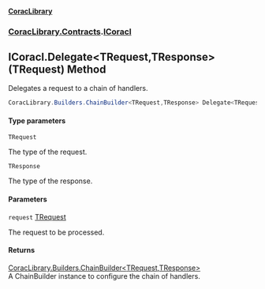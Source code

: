 #### [CoracLibrary](CoracLibrary.md 'CoracLibrary')
### [CoracLibrary.Contracts](CoracLibrary.Contracts.md 'CoracLibrary.Contracts').[ICoracl](CoracLibrary.Contracts.ICoracl.md 'CoracLibrary.Contracts.ICoracl')

## ICoracl.Delegate<TRequest,TResponse>(TRequest) Method

Delegates a request to a chain of handlers.

```csharp
CoracLibrary.Builders.ChainBuilder<TRequest,TResponse> Delegate<TRequest,TResponse>(TRequest request);
```
#### Type parameters

<a name='CoracLibrary.Contracts.ICoracl.Delegate_TRequest,TResponse_(TRequest).TRequest'></a>

`TRequest`

The type of the request.

<a name='CoracLibrary.Contracts.ICoracl.Delegate_TRequest,TResponse_(TRequest).TResponse'></a>

`TResponse`

The type of the response.
#### Parameters

<a name='CoracLibrary.Contracts.ICoracl.Delegate_TRequest,TResponse_(TRequest).request'></a>

`request` [TRequest](CoracLibrary.Contracts.ICoracl.Delegate_TRequest,TResponse_(TRequest).md#CoracLibrary.Contracts.ICoracl.Delegate_TRequest,TResponse_(TRequest).TRequest 'CoracLibrary.Contracts.ICoracl.Delegate<TRequest,TResponse>(TRequest).TRequest')

The request to be processed.

#### Returns
[CoracLibrary.Builders.ChainBuilder&lt;](CoracLibrary.Builders.ChainBuilder_TRequest,TResponse_.md 'CoracLibrary.Builders.ChainBuilder<TRequest,TResponse>')[TRequest](CoracLibrary.Contracts.ICoracl.Delegate_TRequest,TResponse_(TRequest).md#CoracLibrary.Contracts.ICoracl.Delegate_TRequest,TResponse_(TRequest).TRequest 'CoracLibrary.Contracts.ICoracl.Delegate<TRequest,TResponse>(TRequest).TRequest')[,](CoracLibrary.Builders.ChainBuilder_TRequest,TResponse_.md 'CoracLibrary.Builders.ChainBuilder<TRequest,TResponse>')[TResponse](CoracLibrary.Contracts.ICoracl.Delegate_TRequest,TResponse_(TRequest).md#CoracLibrary.Contracts.ICoracl.Delegate_TRequest,TResponse_(TRequest).TResponse 'CoracLibrary.Contracts.ICoracl.Delegate<TRequest,TResponse>(TRequest).TResponse')[&gt;](CoracLibrary.Builders.ChainBuilder_TRequest,TResponse_.md 'CoracLibrary.Builders.ChainBuilder<TRequest,TResponse>')  
A ChainBuilder instance to configure the chain of handlers.